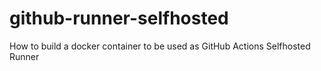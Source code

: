# github-runner-selfhosted
How to build a docker container to be used as GitHub Actions Selfhosted Runner
